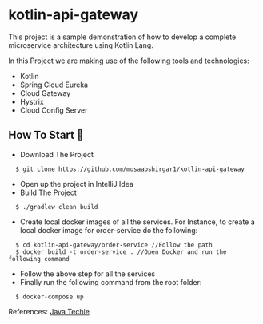 # kotlin-api-gateway

This project is a sample demonstration of how to develop a complete microservice architecture using Kotlin Lang. <br>

In this Project we are making use of the following tools and technologies:
  - Kotlin
  - Spring Cloud Eureka
  - Cloud Gateway
  - Hystrix
  - Cloud Config Server
  
## How To Start :eyes:
  - Download The Project
  ```terminal
    $ git clone https://github.com/musaabshirgar1/kotlin-api-gateway
  ```
  - Open up the project in IntelliJ Idea
  - Build The Project
  ```terminal
    $ ./gradlew clean build
  ```
  - Create local docker images of all the services. For Instance, to create a local docker image for order-service do the following:
  ```terminal
    $ cd kotlin-api-gateway/order-service //Follow the path
    $ docker build -t order-service . //Open Docker and run the following command
  ```
  - Follow the above step for all the services
  - Finally run the following command from the root folder:
  ```terminal
    $ docker-compose up
  ```
References: [Java Techie](https://www.youtube.com/channel/UCORuRdpN2QTCKnsuEaeK-kQ)
